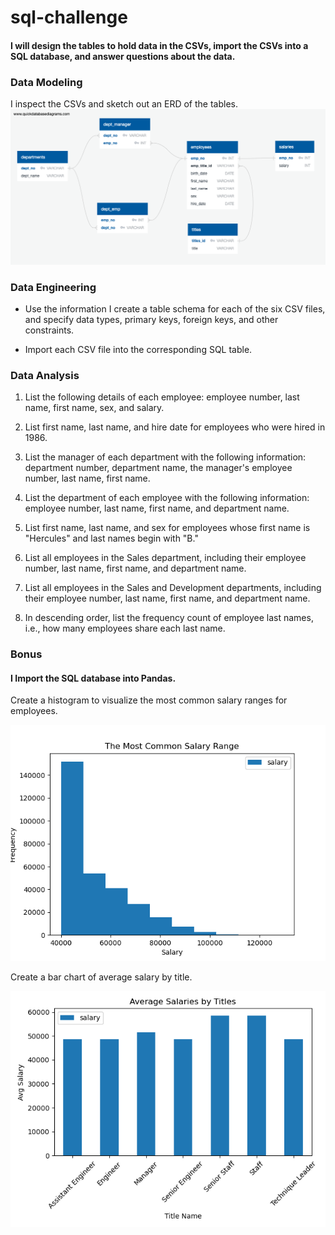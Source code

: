 # sql-challenge

#### I will design the tables to hold data in the CSVs, import the CSVs into a SQL database, and answer questions about the data. 

### Data Modeling

I inspect the CSVs and sketch out an ERD of the tables.
![alt text](https://github.com/SeanPei-coder/sql-challenge/blob/main/EmployeeSQL/QuickDBD-Free%20Diagram.png)


### Data Engineering
- Use the information I create a table schema for each of the six CSV files, and specify data types, primary keys, foreign keys, and other constraints.

- Import each CSV file into the corresponding SQL table. 


### Data Analysis

1. List the following details of each employee: employee number, last name, first name, sex, and salary.


2. List first name, last name, and hire date for employees who were hired in 1986.


3. List the manager of each department with the following information: department number, department name, the manager's employee number, last name, first name.


4. List the department of each employee with the following information: employee number, last name, first name, and department name.


5. List first name, last name, and sex for employees whose first name is "Hercules" and last names begin with "B."


6. List all employees in the Sales department, including their employee number, last name, first name, and department name.


7. List all employees in the Sales and Development departments, including their employee number, last name, first name, and department name.


8. In descending order, list the frequency count of employee last names, i.e., how many employees share each last name.

### Bonus

#### I Import the SQL database into Pandas. 

Create a histogram to visualize the most common salary ranges for employees.


![alt text](https://github.com/SeanPei-coder/sql-challenge/blob/main/EmployeeSQL/The%20Most%20Common%20Salary%20Range.png)



Create a bar chart of average salary by title.


![alt text](https://github.com/SeanPei-coder/sql-challenge/blob/main/EmployeeSQL/Average%20Salaries%20by%20Titles.png)
